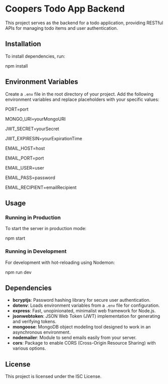 # Coopers Todo App Backend

This project serves as the backend for a todo application, providing RESTful APIs for managing todo items and user authentication.

## Installation

To install dependencies, run:

npm install

## Environment Variables

Create a `.env` file in the root directory of your project. Add the following environment variables and replace placeholders with your specific values:

PORT=port

MONGO_URI=yourMongoURI

JWT_SECRET=yourSecret

JWT_EXPIRESIN=yourExpirationTime

EMAIL_HOST=host

EMAIL_PORT=port

EMAIL_USER=user

EMAIL_PASS=password

EMAIL_RECIPIENT=emailRecipient

## Usage

### Running in Production

To start the server in production mode:

npm start

### Running in Development

For development with hot-reloading using Nodemon:

npm run dev

## Dependencies

- **bcryptjs**: Password hashing library for secure user authentication.
- **dotenv**: Loads environment variables from a `.env` file for configuration.
- **express**: Fast, unopinionated, minimalist web framework for Node.js.
- **jsonwebtoken**: JSON Web Token (JWT) implementation for generating and verifying tokens.
- **mongoose**: MongoDB object modeling tool designed to work in an asynchronous environment.
- **nodemailer**: Module to send emails easily from your server.
- **cors**: Package to enable CORS (Cross-Origin Resource Sharing) with various options.

## License

This project is licensed under the ISC License.
